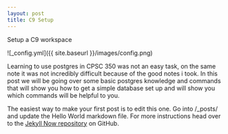 ```yaml
---
layout: post
title: C9 Setup
---
```


Setup a C9 workspace

![_config.yml]({{ site.baseurl }}/images/config.png)

Learning to use postgres in CPSC 350 was not an easy task, on the same note it was not incredibly difficult because of the good notes i took. In this post we will be going over some basic postgres knowledge and commands that will show you how to get a simple database set up and will show you which commands will be helpful to you.

The easiest way to make your first post is to edit this one. Go into /_posts/ and update the Hello World markdown file. For more instructions head over to the [Jekyll Now repository](https://github.com/barryclark/jekyll-now) on GitHub.
